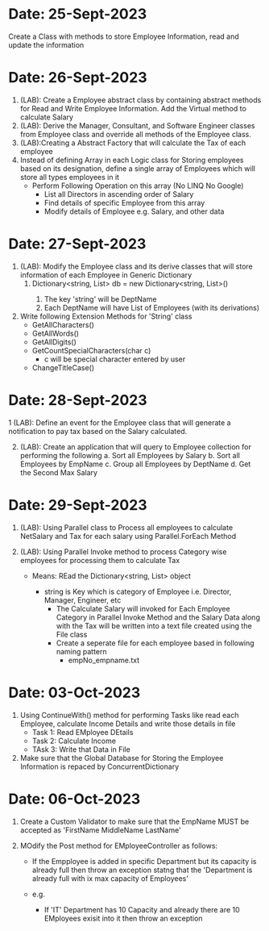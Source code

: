 # Date: 25-Sept-2023
Create a Class with methods to store Employee Information, read and update the information

# Date: 26-Sept-2023

1.	(LAB): Create a Employee abstract class by containing abstract methods for Read and Write Employee Information. Add the Virtual method to calculate Salary
2.	(LAB): Derive the Manager, Consultant, and Software Engineer classes from Employee class and override all methods of the Employee class.
3. (LAB):Creating a Abstract Factory that will calculate the Tax of each employee
4. Instead of defining Array in each Logic class for Storing employees based on its designation, define a single array of Employees which will store all types employees in it 
	- Perform Following Operation on this array (No LINQ No Google)
		- List all Directors in ascending order of Salary
		- Find details of specific Employee from this array	
		- Modify details of Employee e.g. Salary, and other data
		
# Date: 27-Sept-2023

1.	(LAB): Modify the Employee class and its derive classes that will store information of each Employee in Generic Dictionary
	1.	Dictionary<string, List<Employee>> db = new Dictionary<string, List<Employee>>()
		1.	The key 'string' will be DeptName
		1. Each DeptName will have List of Employees (with its derivations) 
2. Write following Extension Methods for 'String' class
	- GetAllCharacters()
	- GetAllWords()
	- GetAllDigits()
	- GetCountSpecialCharacters(char c)
		- c will be special character entered by user
	- ChangeTitleCase()  
		
# Date: 28-Sept-2023

1	(LAB): Define an event for the Employee class that will generate a notification to pay tax based on the Salary calculated. 

2.	(LAB): Create an application that will query to Employee collection for performing the following
a.	Sort all Employees by Salary
b.	Sort all Employees by EmpName
c.	Group all Employees by DeptName
d.	Get the Second Max Salary


# Date: 29-Sept-2023

1.	(LAB): Using Parallel class to Process all employees to calculate NetSalary and Tax for each salary using Parallel.ForEach Method

2.	(LAB): Using Parallel Invoke method to process Category wise employees for processing them to  calculate Tax 
	- Means: REad the Dictionary<string, List<Employee>> object
		-  string is Key which is category of Employee i.e. Director, Manager, Engineer, etc
			- The Calculate Salary will invoked for Each Employee Category in Parallel Invoke Method and the Salary Data along with the Tax will be written into a text file created using the File class
			- Create a seperate file for each employee based in following naming pattern 
				- empNo_empname.txt

# Date: 03-Oct-2023

1. Using ContinueWith() method for performing Tasks like read each Employee, calculate Income Details and write those details in file
	- Task 1: Read EMployee DEtails
	- Task 2: Calculate Income
	- TAsk 3: Write that Data in File
2. Make sure that the Global Database for Storing the Employee Information is repaced by ConcurrentDictionary


# Date: 06-Oct-2023

1. Create a Custom Validator to make sure that the EmpName MUST be accepted as 'FirstName MiddleName LastName'

2. MOdify the Post method for EMployeeController as follows:
	- If the Empployee is added in specific Department but its capacity is already full then throw an exception statng that the 'Department is already full with ix max capacity of Employees'

	- e.g.
		-	If 'IT' Department has 10 Capacity and already there are 10 EMployees exisit into it then throw an exception